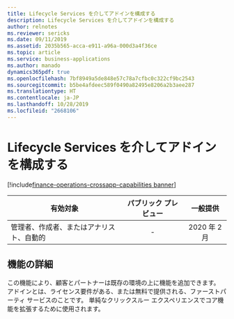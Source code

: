 ```yaml
---
title: Lifecycle Services を介してアドインを構成する
description: Lifecycle Services を介してアドインを構成する
author: relnotes
ms.reviewer: sericks
ms.date: 09/11/2019
ms.assetid: 2035b565-acca-e911-a96a-000d3a4f36ce
ms.topic: article
ms.service: business-applications
ms.author: manado
dynamics365pdf: true
ms.openlocfilehash: 7bf8949a5de848e57c78a7cfbc0c322cf9bc2543
ms.sourcegitcommit: b5be4afdeec589f0490a82495e8206a2b3aee287
ms.translationtype: HT
ms.contentlocale: ja-JP
ms.lasthandoff: 10/28/2019
ms.locfileid: "2668106"
---
```

# <a name="configure-add-ins-through-lifecycle-services"></a>Lifecycle Services を介してアドインを構成する
[!include[finance-operations-crossapp-capabilities banner](../includes/finance-operations-crossapp-capabilities.md)]

| 有効対象    |  パブリック プレビュー | 一般提供 | 
| ---------- | :----------: |:----------: |
|管理者、作成者、またはアナリスト、自動的|-| 2020 年 2 月|






## <a name="feature-details"></a>機能の詳細
<!--feature detail start -->
この機能により、顧客とパートナーは既存の環境の上に機能を追加できます。 アドインとは、ライセンス要件がある、または無料で提供される、ファーストパーティ サービスのことです。 単純なクリックスルー エクスペリエンスでコア機能を拡張するために使用されます。
<!--feature detail end -->









